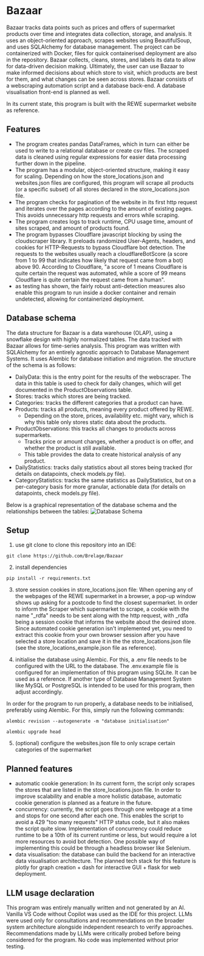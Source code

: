 # Bazaar
Bazaar tracks data points such as prices and offers of supermarket products over time and integrates data collection, storage, and analysis. It uses an object-oriented approach, scrapes websites using BeautifulSoup, and uses SQLAlchemy for database management. The project can be containerized with Docker, files for quick containerised deployment are also in the repository. Bazaar collects, cleans, stores, and labels its data to allow for data-driven decision making. Ultimately, the user can use Bazaar to make informed decisions about which store to visit, which products are best for them, and what changes can be seen across stores.
Bazaar consists of a webscraping automation script and a database back-end. A database visualisation front-end is planned as well.

In its current state, this program is built with the REWE supermarket website as reference.


## Features
- The program creates pandas DataFrames, which in turn can either be used to write to a relational database or create csv files. The scraped data is cleaned using regular expressions for easier data processing further down in the pipeline.
- The program has a modular, object-oriented structure, making it easy for scaling. Depending on how the store_locations.json and websites.json files are configured, this program will scrape all products (or a specific subset) of all stores declared in the store_locations.json file.
- The program checks for pagination of the website in its first http request and iterates over the pages according to the amount of existing pages. This avoids unnecessary http requests and errors while scraping.
- The program creates logs to track runtime, CPU usage time, amount of sites scraped, and amount of products found.
- The program bypasses Cloudflare javascript blocking by using the cloudscraper library. It preloads randomized User-Agents, headers, and cookies for HTTP-Requests to bypass Cloudflare bot detection. The requests to the websites usually reach a cloudflareBotScore (a score from 1 to 99 that indicates how likely that request came from a bot) above 90. According to Cloudflare, "a score of 1 means Cloudflare is quite certain the request was automated, while a score of 99 means Cloudflare is quite certain the request came from a human".
- as testing has shown, the fairly robust anti-detection measures also enable this program to run inside a docker container and remain undetected, allowing for containerized deployment.


## Database schema
The data structure for Bazaar is a data warehouse (OLAP), using a snowflake design with highly normalized tables. The data tracked with Bazaar allows for time-series analysis.
This program was written with SQLAlchemy for an entirely agnostic approach to Database Management Systems. It uses Alembic for database initiation and migration.
the structure of the schema is as follows:
- DailyData: this is the entry point for the results of the webscraper. The data in this table is used to check for daily changes, which will get documented in the ProductObservations table. 
- Stores: tracks which stores are being tracked.
- Categories: tracks the different categories that a product can have.
- Products: tracks all products, meaning every product offered by REWE. 
    - Depending on the store, prices, availability etc. might vary, which is why this table only stores static data about the products.
- ProductObservations: this tracks all changes to products across supermarkets.
    - Tracks price or amount changes, whether a product is on offer, and whether the product is still available.
    - This table provides the data to create historical analysis of any product.
- DailyStatistics: tracks daily statistics about all stores being tracked (for details on datapoints, check models.py file). 
- CategoryStatistics: tracks the same statistics as DailyStatistics, but on a per-category basis for more granular, actionable data (for details on datapoints, check models.py file).

Below is a graphical representation of the database schema and the relationships between the tables:
![Database Schema](https://i.imgur.com/k7Ou5en.png)


## Setup
1. use git clone to clone this repository into an IDE:

```
git clone https://github.com/Brelage/Bazaar
```

2. install dependencies

```
pip install -r requirements.txt
```

3. store session cookies in store_locations.json file: 
When opening any of the webpages of the REWE supermarket in a browser, a pop-up window shows up asking for a postcode to find the closest supermarket. In order to inform the Scraper which supermarket to scrape, a cookie with the name "_rdfa" needs to be sent along with the http request, with _rdfa being a session cookie that informs the website about the desired store. 
Since automated cookie generation isn't implemented yet, you need to extract this cookie from your own browser session after you have selected a store location and save it in the the store_locations.json file (see the store_locations_example.json file as reference). 

4. initialise the database using Alembic.
For this, a .env file needs to be configured with the URL to the database. 
The .env.example file is configured for an implementation of this program using SQLite. It can be used as a reference. If another type of Database Management System like MySQL or PostgreSQL is intended to be used for this program, then adjust accordingly.

In order for the program to run properly, a database needs to be initialised, preferably using Alembic. For this, simply run the following commands:
```
alembic revision --autogenerate -m "database initialisation"
```
```
alembic upgrade head
```

5. (optional) configure the websites.json file to only scrape certain categories of the supermarket


## Planned features 
- automatic cookie generation: In its current form, the script only scrapes the stores that are listed in the store_locations.json file. In order to improve scalability and enable a more holistic database, automatic cookie generation is planned as a feature in the future.
- concurrency: currently, the script goes through one webpage at a time and stops for one second after each one. This enables the script to avoid a 429 "too many requests" HTTP status code, but it also makes the script quite slow. Implementation of concurrency could reduce runtime to be a 10th of its current runtime or less, but would require a lot more resources to avoid bot detection. One possible way of implementing this could be through a headless browser like Selenium. 
- data visualisation: the database can build the backend for an interactive data visualisation architecture. The planned tech stack for this feature is plotly for graph creation + dash for interactive GUI + flask for web deployment.


## LLM usage declaration
This program was entirely manually written and not generated by an AI. Vanilla VS Code without Copilot was used as the IDE for this project. LLMs were used only for consultations and recommendations on the broader system architecture alongside independent research to verify approaches. Recommendations made by LLMs were critically probed before being considered for the program. No code was implemented without prior testing. 